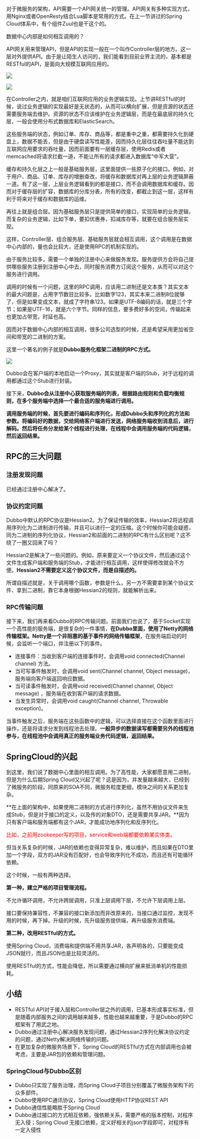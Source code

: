 对于微服务的架构，API需要一个API网关统一的管理。API网关有多种实现方式，用Nginx或者OpenResty结合Lua脚本是常用的方式。在上一节讲过的Spring Cloud体系中，有个组件Zuul也是干这个的。

数据中心内部是如何相互调用的？

API网关用来管理API，但是API的实现一般在一个叫作Controller层的地方。这一层对外提供API。由于是让陌生人访问的，我们能看到目前业界主流的，基本都是RESTful的API，是面向大规模互联网应用的。

![](D:\Work\TyporaNotes\note\计算机网络\趣谈网络协议知识点\pict\34-1.PNG)

![](D:\Work\TyporaNotes\note\计算机网络\趣谈网络协议知识点\pict\34-2.PNG)

在Controller之内，就是咱们互联网应用的业务逻辑实现。上节讲RESTful的时候，说过业务逻辑的实现最好是无状态的，从而可以横向扩展，但是资源的状态还需要服务端去维护。资源的状态不应该维护在业务逻辑层，而是在最底层的持久化层，一般会使用分布式数据库和ElasticSearch。

这些服务端的状态，例如订单、库存、商品等，都是重中之重，都需要持久化到硬盘上，数据不能丢，但是由于硬盘读写性能差，因而持久化层往往吞吐量不能达到互联网应用要求的吞吐量，因而前面要有一层缓存层，使用Redis或者memcached将请求拦截一道，不能让所有的请求都进入数据库“中军大营”。

缓存和持久化层之上一般是基础服务层，这里面提供一些原子化的接口。例如，对于用户、商品、订单、库存的增删查改，将缓存和数据库对再上层的业务逻辑屏蔽一道。有了这一层，上层业务逻辑看到的都是接口，而不会调用数据库和缓存。因而对于缓存层的扩容，数据库的分库分表，所有的改变，都截止到这一层，这样有利于将来对于缓存和数据库的运维。

再往上就是组合层。因为基础服务层只是提供简单的接口，实现简单的业务逻辑，而复杂的业务逻辑，比如下单，要扣优惠券，扣减库存等，就要在组合服务层实现。

这样，Controller层、组合服务层、基础服务层就会相互调用，这个调用是在数据中心内部的，量也会比较大，还是使用RPC的机制实现的。

由于服务比较多，需要一个单独的注册中心来做服务发现。服务提供方会将自己提供哪些服务注册到注册中心中去，同时服务消费方订阅这个服务，从而可以对这个服务进行调用。

调用的时候有一个问题，这里的RPC调用，应该用二进制还是文本类？其实文本的最大问题是，占用字节数目比较多。比如数字123，其实本来二进制8位就够了，但是如果变成文本，就成了字符串123。如果是UTF-8编码的话，就是三个字节；如果是UTF-16，就是六个字节。同样的信息，要多费好多的空间，传输起来也更加占带宽，时延也高。

因而对于数据中心内部的相互调用，很多公司选型的时候，还是希望采用更加省空间和带宽的二进制的方案。

这里一个著名的例子就是**Dubbo服务化框架二进制的RPC方式。**

![](D:\Work\TyporaNotes\note\计算机网络\趣谈网络协议知识点\pict\34-3.PNG)

Dubbo会在客户端的本地启动一个Proxy，其实就是客户端的Stub，对于远程的调用都通过这个Stub进行封装。

接下来，**Dubbo会从注册中心获取服务端的列表，根据路由规则和负载均衡规则，在多个服务端中选择一个最合适的服务端进行调用。**

**调用服务端的时候，首先要进行编码和序列化，形成Dubbo头和序列化的方法和参数。将编码好的数据，交给网络客户端进行发送，网络服务端收到消息后，进行解码。然后将任务分发给某个线程进行处理，在线程中会调用服务端的代码逻辑，然后返回结果。**

## RPC的三大问题

### 注册发现问题

已经通过注册中心解决了。

### 协议约定问题

Dubbo中默认的RPC协议是Hessian2。为了保证传输的效率，Hessian2将远程调用序列化为二进制进行传输，并且可以进行一定的压缩。这个时候你可能会疑惑，同为二进制的序列化协议，Hessian2和前面的二进制的RPC有什么区别呢？这不绕了一圈又回来了吗？

Hessian2是解决了一些问题的。例如，原来要定义一个协议文件，然后通过这个文件生成客户端和服务端的Stub，才能进行相互调用，这样使得修改就会不方便。**Hessian2不需要定义这个协议文件，而是自描述的。**

所谓自描述就是，关于调用哪个函数，参数是什么，另一方不需要拿到某个协议文件、拿到二进制，靠它本身根据Hessian2的规则，就能解析出来。

### RPC传输问题

接下来，我们再来看Dubbo的RPC传输问题。前面我们也说了，基于Socket实现一个高性能的服务端，是很复杂的一件事情，**在Dubbo里面，使用了Netty的网络传输框架。Netty是一个非阻塞的基于事件的网络传输框架**，在服务端启动的时候，会监听一个端口，并注册以下的事件。

* 连接事件：当收到客户端的连接事件时，会调用void connected(Channel channel) 方法。
* 当可写事件触发时，会调用void sent(Channel channel, Object message)，服务端向客户端返回响应数据。
* 当可读事件触发时，会调用void received(Channel channel, Object message) ，服务端在收到客户端的请求数据。
* 当发生异常时，会调用void caught(Channel channel, Throwable exception)。

当事件触发之后，服务端在这些函数中的逻辑，可以选择直接在这个函数里面进行操作，还是将请求分发到线程池去处理。**一般异步的数据读写都需要另外的线程池参与，在线程池中会调用真正的服务端业务代码逻辑，返回结果。**

## SpringCloud的兴起

到这里，我们说了数据中心里面的相互调用。为了高性能，大家都愿意用二进制，但是为什么后期Spring Cloud又兴起了呢？这是因为，并发量越来越大，已经到了微服务的阶段。同原来的SOA不同，微服务粒度更细，模块之间的关系更加复杂。

**在上面的架构中，如果使用二进制的方式进行序列化，虽然不用协议文件来生成Stub，但是对于接口的定义，以及传的对象DTO，还是需要共享JAR。**因为只有客户端和服务端都有这个JAR，才能成功地序列化和反序列化。

<font color=red>比如，之前用zookeeper写的项目，service和web端都要依赖某实体类。</font>

但当关系复杂的时候，JAR的依赖也变得异常复杂，难以维护，而且如果在DTO里加一个字段，双方的JAR没有匹配好，也会导致序列化不成功，而且还有可能循环依赖。

这个时候，一般有两种选择。

**第一种，建立严格的项目管理流程。**

不允许循环调用，不允许跨层调用，只准上层调用下层，不允许下层调用上层。

接口要保持兼容性，不兼容的接口新添加而非改原来的，当接口通过监控，发现不用的时候，再下掉。升级的时候，先升级服务提供端，再升级服务消费端。

**第二种，改用RESTful的方式。**

使用Spring Cloud，消费端和提供端不用共享JAR，各声明各的，只要能变成JSON就行，而且JSON也是比较灵活的。

使用RESTful的方式，性能会降低，所以需要通过横向扩展来抵消单机的性能损耗。

## 小结

* RESTful API对于接入层和Controller层之外的调用，已基本形成事实标准，但是随着内部服务之间的调用越来越多，性能也越来越重要，于是Dubbo的RPC框架有了用武之地。
* Dubbo通过注册中心解决服务发现问题，通过Hessian2序列化解决协议约定的问题，通过Netty解决网络传输的问题。
* 在更加复杂的微服务场景下，Spring Cloud的RESTful方式在内部调用也会被考虑，主要是JAR包的依赖和管理问题。

### SpringCloud与Dubbo区别

* Dubbo只实现了服务治理，而Spring Cloud子项目分别覆盖了微服务架构下的众多部件。
* Dubbo使用RPC通讯协议，Spring Cloud使用HTTP协议REST API
* Dubbo通信性能略胜于Spring Cloud
* Dubbo通过接口的方式相互依赖，强依赖关系，需要严格的版本控制，对程序无入侵；Spring Cloud 无接口依赖，定义好相关的json字段即可，对程序有一定入侵性